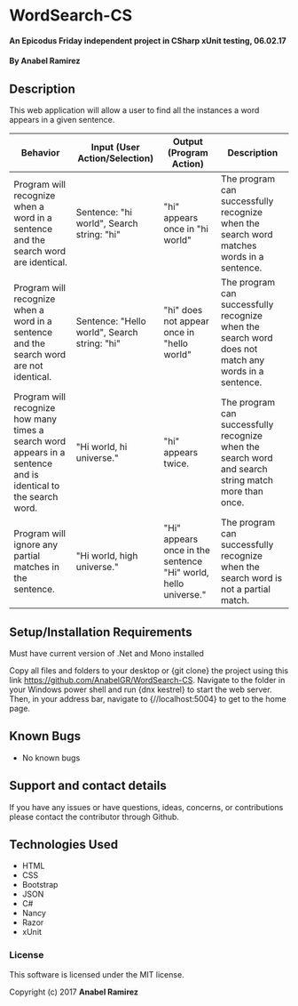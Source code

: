 # WordSearch-CS

#### An Epicodus Friday independent project in CSharp xUnit testing, 06.02.17

#### **By Anabel Ramirez**

## Description

This web application will allow a user to find all the instances a word appears in a given sentence.

|Behavior| Input (User Action/Selection)| Output (Program Action)|Description|
|---|---|---|---|
|Program will recognize when a word in a sentence and the search word are identical. |Sentence: "hi world", Search string: "hi"|"hi" appears once in "hi world" |The program can successfully recognize when the search word matches words in a sentence. |
|Program will recognize when a word in a sentence and the search word are not identical. |Sentence: "Hello world", Search string: "hi"|"hi" does not appear once in "hello world" |The program can successfully recognize when the search word does not match any words in a sentence.|
|Program will recognize how many times a search word appears in a sentence and is identical to the search word. | "Hi world, hi universe." |"hi" appears twice. |The program can successfully recognize when the search word and search string match more than once.|
|Program will ignore any partial matches in the sentence. | "Hi world, high universe." | "Hi" appears once in the sentence "Hi" world, hello universe." |The program can successfully recognize when the search word is not a partial match. |

## Setup/Installation Requirements

Must have current version of .Net and Mono installed

Copy all files and folders to your desktop or {git clone} the project using this link https://github.com/AnabelGR/WordSearch-CS. Navigate to the folder in your Windows power shell and run {dnx kestrel} to start the web server. Then, in your address bar, navigate to {//localhost:5004} to get to the home page.

## Known Bugs

* No known bugs


## Support and contact details

If you have any issues or have questions, ideas, concerns, or contributions please contact the contributor through Github.

## Technologies Used

* HTML
* CSS
* Bootstrap
* JSON
* C#
* Nancy
* Razor
* xUnit

### License
This software is licensed under the MIT license.

Copyright (c) 2017 **Anabel Ramirez**
